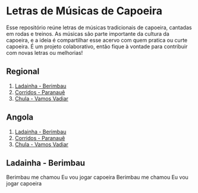 
# Letras de Músicas de Capoeira


Esse repositório reúne letras de músicas tradicionais de capoeira, cantadas em rodas e treinos. As músicas são parte importante da cultura da capoeira, e a ideia é compartilhar esse acervo com quem pratica ou curte capoeira. É um projeto colaborativo, então fique à vontade para contribuir com novas letras ou melhorias!

## Regional
1. [Ladainha - Berimbau](#ladainha-berimbau)
2. [Corridos - Paranauê](#corridos-paranaue)
3. [Chula - Vamos Vadiar](#chula-vamos-vadiar)

## Angola
1. [Ladainha - Berimbau](#ladainha-berimbau)
2. [Corridos - Paranauê](#corridos-paranaue)
3. [Chula - Vamos Vadiar](#chula-vamos-vadiar)







## Ladainha - Berimbau


Berimbau me chamou
Eu vou jogar capoeira
Berimbau me chamou
Eu vou jogar capoeira
